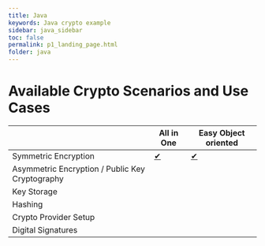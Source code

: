 ```yaml
---
title: Java
keywords: Java crypto example
sidebar: java_sidebar
toc: false
permalink: p1_landing_page.html
folder: java
---
```


# Available Crypto Scenarios and Use Cases

|                                                 | All in One                             | Easy Object oriented                 |
|-------------------------------------------------|----------------------------------------|--------------------------------------|
| Symmetric Encryption                            | [✔](java_string_encryption_symmetric) | [✔](java_easy_AES_string_encryption) |
| Asymmetric Encryption / Public Key Cryptography |                                        |                                      |
| Key Storage                                     |                                        |                                      |
| Hashing                                         |                                        |                                      |
| Crypto Provider Setup                           |                                        |                                      |
| Digital Signatures                              |                                        |                                      |
